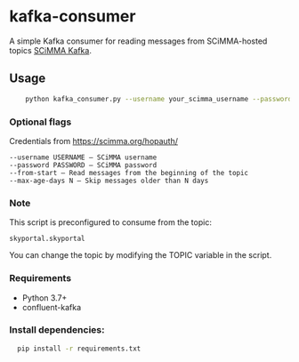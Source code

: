 # kafka-consumer

A simple Kafka consumer for reading messages from SCiMMA-hosted topics [SCiMMA Kafka](https://scimma.org).

## Usage

```bash
    python kafka_consumer.py --username your_scimma_username --password your_scimma_password
```

### Optional flags
Credentials from https://scimma.org/hopauth/

    --username USERNAME – SCiMMA username
    --password PASSWORD – SCiMMA password
    --from-start – Read messages from the beginning of the topic
    --max-age-days N – Skip messages older than N days

### Note
This script is preconfigured to consume from the topic:

    skyportal.skyportal

You can change the topic by modifying the TOPIC variable in the script.

### Requirements

- Python 3.7+ 
- confluent-kafka

### Install dependencies:

```bash
  pip install -r requirements.txt
```
